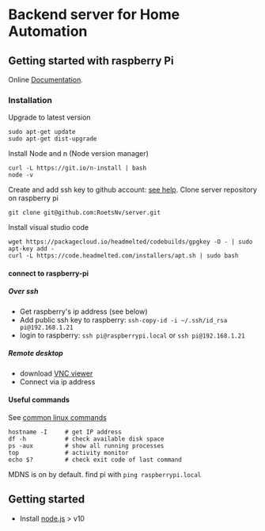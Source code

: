 # Backend server for Home Automation

## Getting started with raspberry Pi
Online [Documentation](https://www.raspberrypi.org/help/).

### Installation
Upgrade to latest version
```
sudo apt-get update
sudo apt-get dist-upgrade
```
Install Node and n (Node version manager)
```
curl -L https://git.io/n-install | bash
node -v
```

Create and add ssh key to github account: [see help](https://help.github.com/articles/connecting-to-github-with-ssh/).
Clone server repository on raspberry pi
```
git clone git@github.com:RoetsNv/server.git
```

Install visual studio code
```
wget https://packagecloud.io/headmelted/codebuilds/gpgkey -O - | sudo apt-key add -
curl -L https://code.headmelted.com/installers/apt.sh | sudo bash
```

#### connect to raspberry-pi
##### Over ssh
- Get raspberry's ip address (see below)
- Add public ssh key to raspberry: `ssh-copy-id -i ~/.ssh/id_rsa pi@192.168.1.21`
- login to raspberry: `ssh pi@raspberrypi.local` or `ssh pi@192.168.1.21`
##### Remote desktop 
- download [VNC viewer](https://www.realvnc.com/download/viewer/)
- Connect via ip address

#### Useful commands
See [common linux commands](https://www.raspberrypi.org/documentation/linux/usage/commands.md)
```
hostname -I     # get IP address
df -h           # check available disk space
ps -aux         # show all running processes
top             # activity monitor
echo $?         # check exit code of last command
```
MDNS is on by default. find pi with `ping raspberrypi.local`

## Getting started
- Install [node.js](https://nodejs.org/en/) > v10